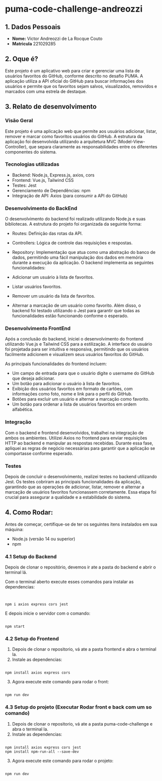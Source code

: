 # puma-code-challenge-andreozzi

## 1. Dados Pessoais
+ **Nome:** Victor Andreozzi de La Rocque Couto 
+ **Matricula** 221029285

## 2. Oque é?
Este projeto é um aplicativo web para criar e gerenciar uma lista de usuários favoritos do GitHub, conforme descrito no desafio PUMA. A aplicação utiliza a API oficial do GitHub para buscar informações dos usuários e permite que os favoritos sejam salvos, visualizados, removidos e marcados com uma estrela de destaque. 
## 3. Relato de desenvolvimento 
### Visão Geral 
Este projeto é uma aplicação web que permite aos usuários adicionar, listar, remover e marcar como favoritos usuários do GitHub. A estrutura da aplicação foi desenvolvida utilizando a arquitetura MVC (Model-View-Controller), que separa claramente as responsabilidades entre os diferentes componentes do sistema.
### Tecnologias utilizadas
- Backend: Node.js, Express.js, axios, cors
- Frontend: Vue.js, Tailwind CSS
- Testes: Jest
- Gerenciamento de Dependências: npm
- Integração de API: Axios (para consumir a API do GitHub)
### Desenvolvimento do BackEnd 
O desenvolvimento do backend foi realizado utilizando Node.js e suas bibliotecas. A estrutura do projeto foi organizada da seguinte forma:

- Routes: Definição das rotas da API.
- Controllers: Lógica de controle das requisições e respostas.
- Repository: Implementação que atua como uma abstração do banco de dados, permitindo uma fácil manipulação dos dados em memória durante a execução da aplicação.
O backend implementa as seguintes funcionalidades:

- Adicionar um usuário à lista de favoritos.
- Listar usuários favoritos.
- Remover um usuário da lista de favoritos.
- Alternar a marcação de um usuário como favorito.
Além disso, o backend foi testado utilizando o Jest para garantir que todas as funcionalidades estão funcionando conforme o esperado.

### Desenvolvimento FrontEnd
Após a conclusão do backend, iniciei o desenvolvimento do frontend utilizando Vue.js e Tailwind CSS para a estilização. A interface do usuário foi projetada para ser intuitiva e responsiva, permitindo que os usuários facilmente adicionem e visualizem seus usuários favoritos do GitHub.

As principais funcionalidades do frontend incluem:

- Um campo de entrada para que o usuário digite o username do GitHub que deseja adicionar.
- Um botão para adicionar o usuário à lista de favoritos.
- Exibição dos usuários favoritos em formato de cartões, com informações como foto, nome e link para o perfil do GitHub.
- Botões para excluir um usuário e alternar a marcação como favorito.
- Um botão para ordenar a lista de usuários favoritos em ordem alfabética.
### Integração 
Com o backend e frontend desenvolvidos, trabalhei na integração de ambos os ambientes. Utilizei Axios no frontend para enviar requisições HTTP ao backend e manipular as respostas recebidas. Durante essa fase, apliquei as regras de negócio necessárias para garantir que a aplicação se comportasse conforme esperado.
### Testes 
Depois de concluir o desenvolvimento, realizei testes no backend utilizando Jest. Os testes cobriram as principais funcionalidades da aplicação, garantindo que as operações de adicionar, listar, remover e alternar a marcação de usuários favoritos funcionassem corretamente. Essa etapa foi crucial para assegurar a qualidade e a estabilidade do sistema.

## 4. Como Rodar:
Antes de começar, certifique-se de ter os seguintes itens instalados em sua máquina:
- Node.js (versão 14 ou superior)
- npm 
### 4.1 Setup do Backend
Depois de clonar o repositório, devemos ir ate a pasta do backend e abrir o terminal lá.

Com o terminal aberto execute esses comandos para instalar as dependencias: 

```


npm i axios express cors jest

```
E depois inicie o servidor com o comando: 

```

npm start

```

### 4.2 Setup do Frontend
1. Depois de clonar o repositorio, vá ate a pasta frontend e abra o terminal la.
2. Instale as dependencias:

```

npm install axios express cors

```

3. Agora execute este comando para rodar o front:

```

npm run dev

```

### 4.3 Setup do projeto (Executar Rodar front e back com um so comando)
1. Depois de clonar o repositorio, vá ate a pasta puma-code-challenge e abra o terminal la.
2. Instale as dependencias:

```

npm install axios express cors jest
npm install npm-run-all --save-dev

```

3. Agora execute este comando para rodar o projeto:

```

npm run dev

```